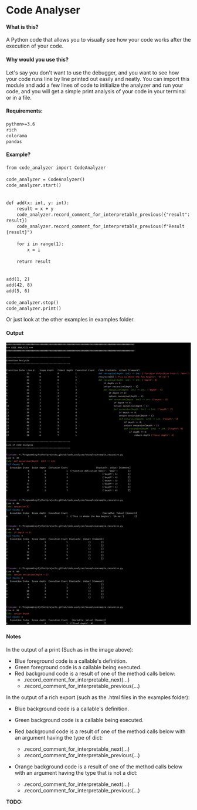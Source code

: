 # Code Analyser

#### What is this?
A Python code that allows you to visually see how your code works after the execution of your code.

#### Why would you use this?
Let's say you don't want to use the debugger, and you want to see how your code runs line by line printed out easily
and neatly. You can import this module and add a few lines of code to initialize the analyzer and run your code, and
you will get a simple print analysis of your code in your terminal or in a file.

#### Requirements:
    python>=3.6
    rich
    colorama
    pandas

#### Example?

    from code_analyzer import CodeAnalyzer
    
    code_analyzer = CodeAnalyzer()
    code_analyzer.start()
    
    
    def add(x: int, y: int):
        result = x + y
        code_analyzer.record_comment_for_interpretable_previous({"result": result})
        code_analyzer.record_comment_for_interpretable_previous(f"Result {result}")
    
        for i in range(1):
            x = i
    
        return result
    
    
    add(1, 2)
    add(42, 8)
    add(5, 6)
    
    code_analyzer.stop()
    code_analyzer.print()

Or just look at the other examples in examples folder.


#### Output
![example_recursive.png](./images/example_recursive.png)
#### Notes

In the output of a print (Such as in the image above):

* Blue foreground code is a callable's definition.
* Green foreground code is a callable being executed.
* Red background code is a result of one of the method calls below:
    * .record_comment_for_interpretable_next(...) 
    * .record_comment_for_interpretable_previous(...)
    
In the output of a rich export (such as the .html files in the examples folder):

* Blue background code is a callable's definition.
* Green background code is a callable being executed.
* Red background code is a result of one of the method calls below with an argument having the type of dict:
    * .record_comment_for_interpretable_next(...) 
    * .record_comment_for_interpretable_previous(...)
    
* Orange background code is a result of one of the method calls below with an argument having the type that is not a dict:
    * .record_comment_for_interpretable_next(...) 
    * .record_comment_for_interpretable_previous(...)

__TODO:__

